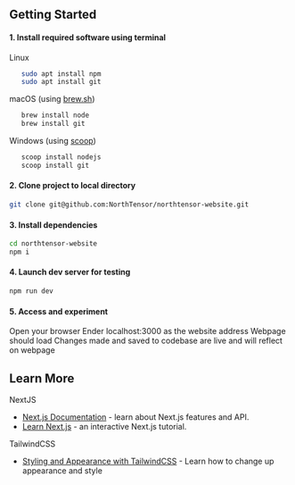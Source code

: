 ## Getting Started

#### 1. Install required software using terminal
Linux 
```bash
   sudo apt install npm
   sudo apt install git
```
      
macOS (using [brew.sh](https://brew.sh/))
```bash
   brew install node
   brew install git
```
     
Windows (using [scoop](https://scoop.sh/))
```bash
   scoop install nodejs
   scoop install git
```
  
#### 2. Clone project to local directory
   ```bash
   git clone git@github.com:NorthTensor/northtensor-website.git
   ```
   
#### 3. Install dependencies
   ```bash
   cd northtensor-website
   npm i
   ```

#### 4. Launch dev server for testing
   ```bash
   npm run dev
   ```
   
#### 5. Access and experiment
   Open your browser
   Ender localhost:3000 as the website address
   Webpage should load
   Changes made and saved to codebase are live and will reflect on webpage

## Learn More

NextJS
- [Next.js Documentation](https://nextjs.org/docs) - learn about Next.js features and API.
- [Learn Next.js](https://nextjs.org/learn) - an interactive Next.js tutorial.

TailwindCSS
- [Styling and Appearance with TailwindCSS](https://tailwindcss.com/) - Learn how to change up appearance and style
